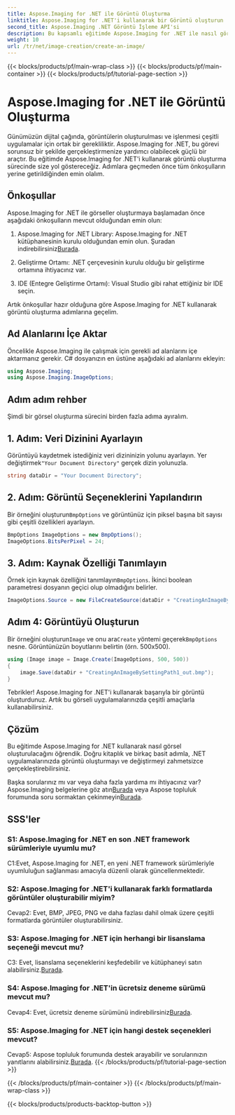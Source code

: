 ```yaml
---
title: Aspose.Imaging for .NET ile Görüntü Oluşturma
linktitle: Aspose.Imaging for .NET'i kullanarak bir Görüntü oluşturun
second_title: Aspose.Imaging .NET Görüntü İşleme API'si
description: Bu kapsamlı eğitimde Aspose.Imaging for .NET ile nasıl görsel oluşturulacağını öğrenin.
weight: 10
url: /tr/net/image-creation/create-an-image/
---
```


{{< blocks/products/pf/main-wrap-class >}}
{{< blocks/products/pf/main-container >}}
{{< blocks/products/pf/tutorial-page-section >}}

# Aspose.Imaging for .NET ile Görüntü Oluşturma

Günümüzün dijital çağında, görüntülerin oluşturulması ve işlenmesi çeşitli uygulamalar için ortak bir gerekliliktir. Aspose.Imaging for .NET, bu görevi sorunsuz bir şekilde gerçekleştirmenize yardımcı olabilecek güçlü bir araçtır. Bu eğitimde Aspose.Imaging for .NET'i kullanarak görüntü oluşturma sürecinde size yol göstereceğiz. Adımlara geçmeden önce tüm önkoşulların yerine getirildiğinden emin olalım.

## Önkoşullar

Aspose.Imaging for .NET ile görseller oluşturmaya başlamadan önce aşağıdaki önkoşulların mevcut olduğundan emin olun:

1. Aspose.Imaging for .NET Library: Aspose.Imaging for .NET kütüphanesinin kurulu olduğundan emin olun. Şuradan indirebilirsiniz[Burada](https://releases.aspose.com/imaging/net/).

2. Geliştirme Ortamı: .NET çerçevesinin kurulu olduğu bir geliştirme ortamına ihtiyacınız var.

3. IDE (Entegre Geliştirme Ortamı): Visual Studio gibi rahat ettiğiniz bir IDE seçin.

Artık önkoşullar hazır olduğuna göre Aspose.Imaging for .NET kullanarak görüntü oluşturma adımlarına geçelim.

## Ad Alanlarını İçe Aktar

Öncelikle Aspose.Imaging ile çalışmak için gerekli ad alanlarını içe aktarmanız gerekir. C# dosyanızın en üstüne aşağıdaki ad alanlarını ekleyin:


```csharp
using Aspose.Imaging;
using Aspose.Imaging.ImageOptions;
```

## Adım adım rehber

Şimdi bir görsel oluşturma sürecini birden fazla adıma ayıralım.

## 1. Adım: Veri Dizinini Ayarlayın

 Görüntüyü kaydetmek istediğiniz veri dizininizin yolunu ayarlayın. Yer değiştirmek`"Your Document Directory"` gerçek dizin yolunuzla.

```csharp
string dataDir = "Your Document Directory";
```

## 2. Adım: Görüntü Seçeneklerini Yapılandırın

 Bir örneğini oluşturun`BmpOptions` ve görüntünüz için piksel başına bit sayısı gibi çeşitli özellikleri ayarlayın.

```csharp
BmpOptions ImageOptions = new BmpOptions();
ImageOptions.BitsPerPixel = 24;
```

## 3. Adım: Kaynak Özelliği Tanımlayın

Örnek için kaynak özelliğini tanımlayın`BmpOptions`. İkinci boolean parametresi dosyanın geçici olup olmadığını belirler.

```csharp
ImageOptions.Source = new FileCreateSource(dataDir + "CreatingAnImageBySettingPath_out.bmp", false);
```

## Adım 4: Görüntüyü Oluşturun

 Bir örneğini oluşturun`Image` ve onu ara`Create` yöntemi geçerek`BmpOptions` nesne. Görüntünüzün boyutlarını belirtin (örn. 500x500).

```csharp
using (Image image = Image.Create(ImageOptions, 500, 500))
{
    image.Save(dataDir + "CreatingAnImageBySettingPath1_out.bmp");
}
```

Tebrikler! Aspose.Imaging for .NET'i kullanarak başarıyla bir görüntü oluşturdunuz. Artık bu görseli uygulamalarınızda çeşitli amaçlarla kullanabilirsiniz.

## Çözüm

Bu eğitimde Aspose.Imaging for .NET kullanarak nasıl görsel oluşturulacağını öğrendik. Doğru kitaplık ve birkaç basit adımla, .NET uygulamalarınızda görüntü oluşturmayı ve değiştirmeyi zahmetsizce gerçekleştirebilirsiniz.

 Başka sorularınız mı var veya daha fazla yardıma mı ihtiyacınız var? Aspose.Imaging belgelerine göz atın[Burada](https://reference.aspose.com/imaging/net/) veya Aspose topluluk forumunda soru sormaktan çekinmeyin[Burada](https://forum.aspose.com/).

## SSS'ler

### S1: Aspose.Imaging for .NET en son .NET framework sürümleriyle uyumlu mu?

C1:Evet, Aspose.Imaging for .NET, en yeni .NET framework sürümleriyle uyumluluğun sağlanması amacıyla düzenli olarak güncellenmektedir.

### S2: Aspose.Imaging for .NET'i kullanarak farklı formatlarda görüntüler oluşturabilir miyim?

Cevap2: Evet, BMP, JPEG, PNG ve daha fazlası dahil olmak üzere çeşitli formatlarda görüntüler oluşturabilirsiniz.

### S3: Aspose.Imaging for .NET için herhangi bir lisanslama seçeneği mevcut mu?

 C3: Evet, lisanslama seçeneklerini keşfedebilir ve kütüphaneyi satın alabilirsiniz.[Burada](https://purchase.aspose.com/buy).

### S4: Aspose.Imaging for .NET'in ücretsiz deneme sürümü mevcut mu?

 Cevap4: Evet, ücretsiz deneme sürümünü indirebilirsiniz[Burada](https://releases.aspose.com/imaging/net/).

### S5: Aspose.Imaging for .NET için hangi destek seçenekleri mevcut?

 Cevap5: Aspose topluluk forumunda destek arayabilir ve sorularınızın yanıtlarını alabilirsiniz.[Burada](https://forum.aspose.com/).
{{< /blocks/products/pf/tutorial-page-section >}}

{{< /blocks/products/pf/main-container >}}
{{< /blocks/products/pf/main-wrap-class >}}

{{< blocks/products/products-backtop-button >}}
